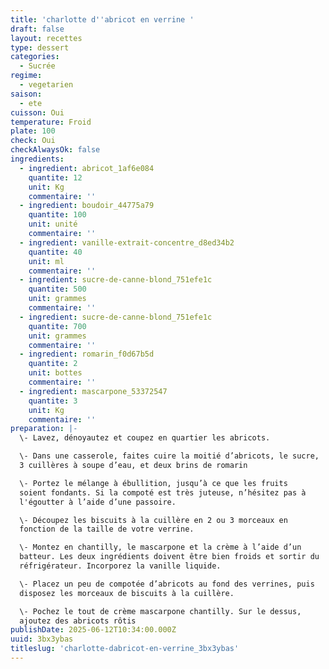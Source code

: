 ```yaml
---
title: 'charlotte d''abricot en verrine '
draft: false
layout: recettes
type: dessert
categories:
  - Sucrée
regime:
  - vegetarien
saison:
  - ete
cuisson: Oui
temperature: Froid
plate: 100
check: Oui
checkAlwaysOk: false
ingredients:
  - ingredient: abricot_1af6e084
    quantite: 12
    unit: Kg
    commentaire: ''
  - ingredient: boudoir_44775a79
    quantite: 100
    unit: unité
    commentaire: ''
  - ingredient: vanille-extrait-concentre_d8ed34b2
    quantite: 40
    unit: ml
    commentaire: ''
  - ingredient: sucre-de-canne-blond_751efe1c
    quantite: 500
    unit: grammes
    commentaire: ''
  - ingredient: sucre-de-canne-blond_751efe1c
    quantite: 700
    unit: grammes
    commentaire: ''
  - ingredient: romarin_f0d67b5d
    quantite: 2
    unit: bottes
    commentaire: ''
  - ingredient: mascarpone_53372547
    quantite: 3
    unit: Kg
    commentaire: ''
preparation: |-
  \- Lavez, dénoyautez et coupez en quartier les abricots.

  \- Dans une casserole, faites cuire la moitié d’abricots, le sucre,
  3 cuillères à soupe d’eau, et deux brins de romarin

  \- Portez le mélange à ébullition, jusqu’à ce que les fruits
  soient fondants. Si la compoté est très juteuse, n’hésitez pas à
  l'égoutter à l’aide d’une passoire.

  \- Découpez les biscuits à la cuillère en 2 ou 3 morceaux en
  fonction de la taille de votre verrine.

  \- Montez en chantilly, le mascarpone et la crème à l’aide d’un
  batteur. Les deux ingrédients doivent être bien froids et sortir du
  réfrigérateur. Incorporez la vanille liquide.

  \- Placez un peu de compotée d’abricots au fond des verrines, puis
  disposez les morceaux de biscuits à la cuillère.

  \- Pochez le tout de crème mascarpone chantilly. Sur le dessus,
  ajoutez des abricots rôtis
publishDate: 2025-06-12T10:34:00.000Z
uuid: 3bx3ybas
titleslug: 'charlotte-dabricot-en-verrine_3bx3ybas'
---
```

